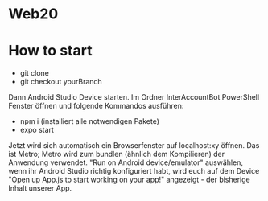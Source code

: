 # Web20
# How to start
- git clone 
- git checkout yourBranch

Dann Android Studio Device starten.
Im Ordner InterAccountBot PowerShell Fenster öffnen und folgende Kommandos ausführen:
- npm i 		(installiert alle notwendigen Pakete)
- expo start  

Jetzt wird sich automatisch ein Browserfenster auf localhost:xy öffnen. Das ist Metro; Metro wird zum bundlen (ähnlich dem Kompilieren) der Anwendung verwendet. "Run on Android device/emulator" auswählen, wenn ihr Android Studio richtig konfiguriert habt, wird euch auf dem Device "Open up App.js to start working on your app!" angezeigt - der bisherige Inhalt unserer App.
